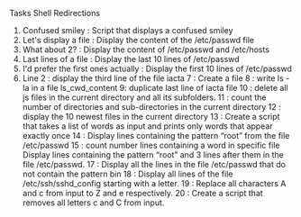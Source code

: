 Tasks Shell Redirections
1. Confused smiley : Script that displays a confused smiley
2. Let's display a file : Display the content of the /etc/passwd file
3. What about 2? : Display the content of /etc/passwd and /etc/hosts
4. Last lines of a file : Display the last 10 lines of /etc/passwd
5. I'd prefer the first ones actually : Display the first 10 lines of /etc/passwd
6. Line 2 : display the third line of the file iacta
7 : Create a file
8 : write ls -la in a file ls_cwd_content
9: duplicate last line of iacta file
10 : delete all js files in the current directory and all its subfolders.
11 : count the number of directories and sub-directories in the current directory
12 : display the 10 newest files in the current directory
13 : Create a script that takes a list of words as input and prints only words that appear exactly once
14 : Display lines containing the pattern “root” from the file /etc/passwd
15 : count number lines containing a word in specific file
Display lines containing the pattern “root” and 3 lines after them in the file /etc/passwd.
17 : Display all the lines in the file /etc/passwd that do not contain the pattern bin
18 : Display all lines of the file /etc/ssh/sshd_config starting with a letter.
19 : Replace all characters A and c from input to Z and e respectively.
20 : Create a script that removes all letters c and C from input.
